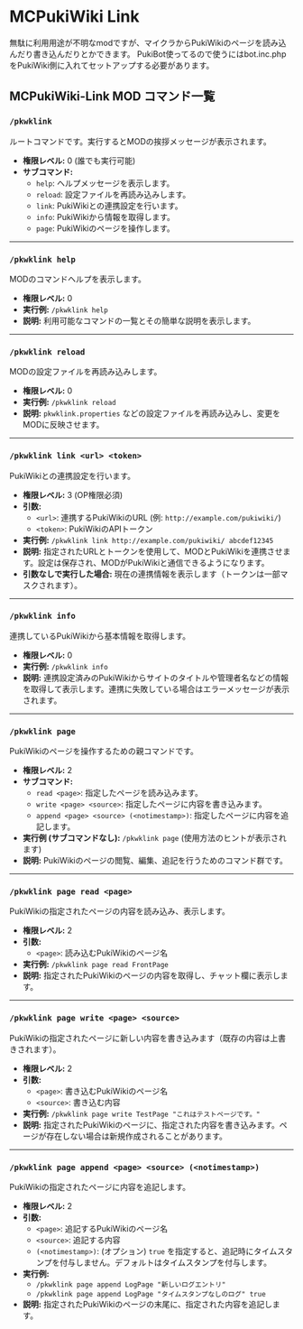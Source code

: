 # MCPukiWiki Link
無駄に利用用途が不明なmodですが、マイクラからPukiWikiのページを読み込んだり書き込んだりとかできます。
PukiBot使ってるので使うにはbot.inc.phpをPukiWiki側に入れてセットアップする必要があります。

## MCPukiWiki-Link MOD コマンド一覧

### `/pkwklink`
ルートコマンドです。実行するとMODの挨拶メッセージが表示されます。

-   **権限レベル:** 0 (誰でも実行可能)
-   **サブコマンド:**
    -   `help`: ヘルプメッセージを表示します。
    -   `reload`: 設定ファイルを再読み込みします。
    -   `link`: PukiWikiとの連携設定を行います。
    -   `info`: PukiWikiから情報を取得します。
    -   `page`: PukiWikiのページを操作します。

---

### `/pkwklink help`
MODのコマンドヘルプを表示します。

-   **権限レベル:** 0
-   **実行例:** `/pkwklink help`
-   **説明:** 利用可能なコマンドの一覧とその簡単な説明を表示します。

---

### `/pkwklink reload`
MODの設定ファイルを再読み込みします。

-   **権限レベル:** 0
-   **実行例:** `/pkwklink reload`
-   **説明:** `pkwklink.properties` などの設定ファイルを再読み込みし、変更をMODに反映させます。

---

### `/pkwklink link <url> <token>`
PukiWikiとの連携設定を行います。

-   **権限レベル:** 3 (OP権限必須)
-   **引数:**
    -   `<url>`: 連携するPukiWikiのURL (例: `http://example.com/pukiwiki/`)
    -   `<token>`: PukiWikiのAPIトークン
-   **実行例:** `/pkwklink link http://example.com/pukiwiki/ abcdef12345`
-   **説明:** 指定されたURLとトークンを使用して、MODとPukiWikiを連携させます。設定は保存され、MODがPukiWikiと通信できるようになります。
-   **引数なしで実行した場合:** 現在の連携情報を表示します（トークンは一部マスクされます）。

---

### `/pkwklink info`
連携しているPukiWikiから基本情報を取得します。

-   **権限レベル:** 0
-   **実行例:** `/pkwklink info`
-   **説明:** 連携設定済みのPukiWikiからサイトのタイトルや管理者名などの情報を取得して表示します。連携に失敗している場合はエラーメッセージが表示されます。

---

### `/pkwklink page`
PukiWikiのページを操作するための親コマンドです。

-   **権限レベル:** 2
-   **サブコマンド:**
    -   `read <page>`: 指定したページを読み込みます。
    -   `write <page> <source>`: 指定したページに内容を書き込みます。
    -   `append <page> <source> (<notimestamp>)`: 指定したページに内容を追記します。
-   **実行例 (サブコマンドなし):** `/pkwklink page` (使用方法のヒントが表示されます)
-   **説明:** PukiWikiのページの閲覧、編集、追記を行うためのコマンド群です。

---

### `/pkwklink page read <page>`
PukiWikiの指定されたページの内容を読み込み、表示します。

-   **権限レベル:** 2
-   **引数:**
    -   `<page>`: 読み込むPukiWikiのページ名
-   **実行例:** `/pkwklink page read FrontPage`
-   **説明:** 指定されたPukiWikiのページの内容を取得し、チャット欄に表示します。

---

### `/pkwklink page write <page> <source>`
PukiWikiの指定されたページに新しい内容を書き込みます（既存の内容は上書きされます）。

-   **権限レベル:** 2
-   **引数:**
    -   `<page>`: 書き込むPukiWikiのページ名
    -   `<source>`: 書き込む内容
-   **実行例:** `/pkwklink page write TestPage "これはテストページです。"`
-   **説明:** 指定されたPukiWikiのページに、指定された内容を書き込みます。ページが存在しない場合は新規作成されることがあります。

---

### `/pkwklink page append <page> <source> (<notimestamp>)`
PukiWikiの指定されたページに内容を追記します。

-   **権限レベル:** 2
-   **引数:**
    -   `<page>`: 追記するPukiWikiのページ名
    -   `<source>`: 追記する内容
    -   `(<notimestamp>)`: (オプション) `true` を指定すると、追記時にタイムスタンプを付与しません。デフォルトはタイムスタンプを付与します。
-   **実行例:**
    -   `/pkwklink page append LogPage "新しいログエントリ"`
    -   `/pkwklink page append LogPage "タイムスタンプなしのログ" true`
-   **説明:** 指定されたPukiWikiのページの末尾に、指定された内容を追記します。
